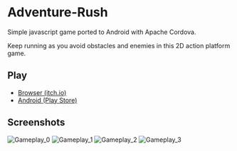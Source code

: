 # Adventure-Rush
Simple javascript game ported to Android with Apache Cordova.

Keep running as you avoid obstacles and enemies in this 2D action platform game.

## Play
- [Browser (itch.io)](https://ulitol97.itch.io/adventure-rush)  
- [Android (Play Store)](https://play.google.com/store/apps/details?id=com.ragna.adventure)

## Screenshots

![Gameplay_0](https://user-images.githubusercontent.com/35763574/67440731-72503900-f5fa-11e9-956a-4a35627369a4.png)
![Gameplay_1](https://user-images.githubusercontent.com/35763574/67440735-73816600-f5fa-11e9-865b-9e9df00f8be2.png)
![Gameplay_2](https://user-images.githubusercontent.com/35763574/67440737-74b29300-f5fa-11e9-83ee-a3032a2d3097.png)
![Gameplay_3](https://user-images.githubusercontent.com/35763574/67440739-75e3c000-f5fa-11e9-9ee6-a2ebf8e7d2e4.png)
